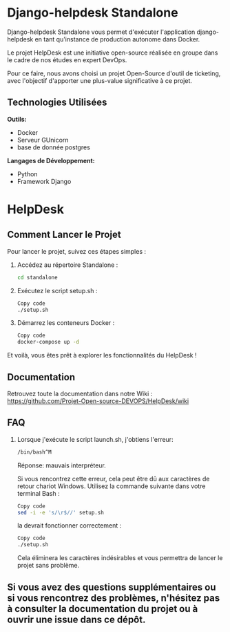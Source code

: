 # Django-helpdesk Standalone

Django-helpdesk Standalone vous permet d'exécuter l'application django-helpdesk en tant qu'instance de production autonome dans Docker.

Le projet HelpDesk est une initiative open-source réalisée en groupe dans le cadre de nos études en expert DevOps.

Pour ce faire, nous avons choisi un projet Open-Source d'outil de ticketing, avec l'objectif d'apporter une plus-value significative à ce projet.

## Technologies Utilisées

**Outils:**

- Docker
- Serveur GUnicorn
- base de donnée postgres

**Langages de Développement:**

- Python
- Framework Django


# HelpDesk

## Comment Lancer le Projet

Pour lancer le projet, suivez ces étapes simples :

1. Accédez au répertoire Standalone :
   ```bash
   cd standalone
   ```
2. Exécutez le script setup.sh :

    ```bash
    Copy code
    ./setup.sh
    ```

3. Démarrez les conteneurs Docker :

    ```bash
    Copy code
    docker-compose up -d
    ```

Et voilà, vous êtes prêt à explorer les fonctionnalités du HelpDesk !

## Documentation
Retrouvez toute la documentation dans notre Wiki : https://github.com/Projet-Open-source-DEVOPS/HelpDesk/wiki

## FAQ

1. Lorsque j'exécute le script launch.sh, j'obtiens l'erreur: 

    ```bash
    /bin/bash^M 
    ```

    Réponse: mauvais interpréteur.
    
    Si vous rencontrez cette erreur, cela peut être dû aux caractères de retour chariot Windows. Utilisez la commande suivante dans votre terminal Bash :

    ```bash
    Copy code
    sed -i -e 's/\r$//' setup.sh
    ```

    la devrait fonctionner correctement :

    ```bash
    Copy code
    ./setup.sh
    ```
    
    Cela éliminera les caractères indésirables et vous permettra de lancer le projet sans problème.

Si vous avez des questions supplémentaires ou si vous rencontrez des problèmes, n'hésitez pas à consulter la documentation du projet ou à ouvrir une issue dans ce dépôt.
-------------------------------
